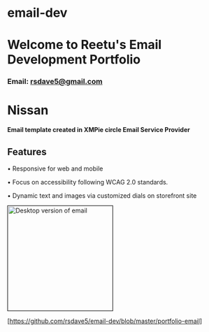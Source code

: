 # email-dev
# Welcome to Reetu's Email Development Portfolio
### Email: rsdave5@gmail.com

# **Nissan**
**Email template created in XMPie circle Email Service Provider**

## Features
• Responsive for web and mobile

• Focus on accessibility following WCAG 2.0 standards.

• Dynamic text and images via customized dials on storefront site

<a href="https://github.com/rsdave5/email-dev/blob/master/portfolio-email"><img src="https://i.imgur.com/yCmes79.png" 
alt="Desktop version of email" width="240" border="1"/></a>

[https://github.com/rsdave5/email-dev/blob/master/portfolio-email]
